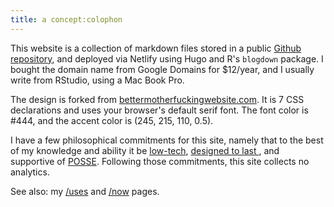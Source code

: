 ```yaml
---
title: a concept:colophon
---
```


This website is a collection of markdown files stored in a public <a href="https://github.com/deblnia/deblnia.github.io" target="_blank">Github repository</a>, and deployed via Netlify using Hugo and R's `blogdown` package. I bought the domain name from Google Domains for $12/year, and I usually write from RStudio, using a Mac Book Pro. 

The design is forked from <a href="http://bettermotherfuckingwebsite.com/" target="_blank">bettermotherfuckingwebsite.com</a>. It is 7 CSS declarations and uses your browser's default serif font. The font color is #444, and the accent color is (245, 215, 110, 0.5). 

I have a few philosophical commitments for this site, namely that to the best of my knowledge and ability it be <a href="https://solar.lowtechmagazine.com/2018/09/how-to-build-a-low-tech-website/" target="_blank"> low-tech</a>, <a href="https://jeffhuang.com/designed_to_last/" target="_blank"> designed to last </a>, and supportive of <a href="https://indieweb.org/POSSE
" target="_blank"> POSSE</a>. Following those commitments, this site collects no analytics. 

See also: my [/uses](/uses) and [/now](/now) pages. 